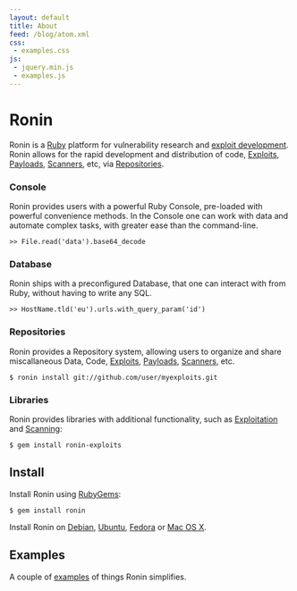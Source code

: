 ```yaml
---
layout: default
title: About
feed: /blog/atom.xml
css:
 - examples.css
js:
 - jquery.min.js
 - examples.js
---
```


# Ronin

Ronin is a [Ruby] platform for vulnerability research and [exploit development].
Ronin allows for the rapid development and distribution of code,
[Exploits][example-exploit], [Payloads][example-payload],
[Scanners][example-scanner], etc, via [Repositories].

### Console

Ronin provides users with a powerful Ruby Console, pre-loaded with powerful
convenience methods. In the Console one can work with data and automate
complex tasks, with greater ease than the command-line.

    >> File.read('data').base64_decode

### Database

Ronin ships with a preconfigured Database, that one can interact with from Ruby,
without having to write any SQL.

    >> HostName.tld('eu').urls.with_query_param('id')

### Repositories

Ronin provides a Repository system, allowing users to organize and share
miscallaneous Data, Code, [Exploits][example-exploit],
[Payloads][example-payload], [Scanners][example-scanner], etc.

    $ ronin install git://github.com/user/myexploits.git

### Libraries

Ronin provides libraries with additional functionality, such as
[Exploitation][ronin-exploits] and [Scanning][ronin-scanners]:

    $ gem install ronin-exploits

## Install

Install Ronin using [RubyGems](http://rubygems.org/gems/ronin):

    $ gem install ronin

Install Ronin on [Debian](/docs/install/debian.html), 
[Ubuntu](/docs/install/ubuntu.html),
[Fedora](/docs/install/fedora.html) or
[Mac OS X](/docs/install/osx.html).

## Examples

A couple of [examples](/examples/) of things Ronin simplifies.

<ul id="examples">
  <!-- Random Examples -->
</ul>

[Ruby]: http://www.ruby-lang.org
[exploit development]: http://www.exploit-db.com
[example-exploit]: https://github.com/postmodern/postmodern/blob/master/scripts/exploits/http/oracle/dav_bypass.rb
[example-payload]: https://gist.github.com/1403961
[example-scanner]: https://github.com/postmodern/postmodern/blob/master/scripts/scanners/oracle_dad_scanner.rb
[Repositories]: https://github.com/postmodern/postmodern
[Bitcoins]: http://bitcoin.org/

[ronin-support]: https://github.com/ronin-ruby/ronin-support#readme
[ronin-exploits]: https://github.com/ronin-ruby/ronin-exploits#readme
[ronin-scanners]: https://github.com/ronin-ruby/ronin-scanners#readme
